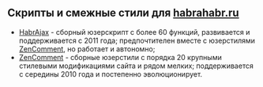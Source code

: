 ## Скрипты и смежные стили для [habrahabr.ru](http://habrahabr.ru) ##

* [HabrAjax](http://spmbt.github.io/haPages/doc/habrAjax/) - сборный юзерскрипт с более 60 функций, развивается и поддерживается с 2011 года; предпочтителен вместе с юзерстилями [ZenComment](http://spmbt.github.io/haPages/doc/habrAjax/zenComment.htm), но работает и автономно;
* [ZenComment](http://spmbt.github.io/haPages/doc/habrAjax/zenComment.htm) - сборные юзерстили с порядка 20 крупными стилевыми модификациями сайта и рядом мелких; поддерживается с середины 2010 года и постепенно эволюционирует.